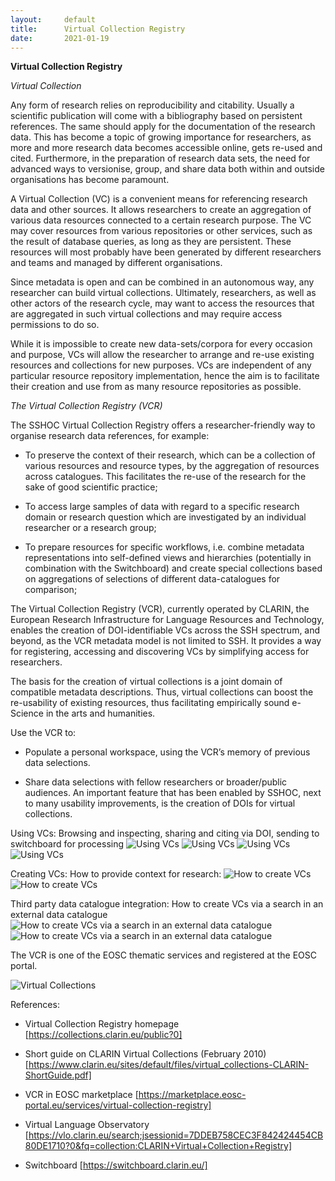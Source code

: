 ```yaml
---
layout:     default
title:      Virtual Collection Registry
date:       2021-01-19
---
```


**Virtual Collection Registry**

_Virtual Collection_

Any form of research relies on reproducibility and citability. Usually a scientific publication  will come with a bibliography based on persistent references. The same should apply for the documentation of the research data. This has become a topic of growing importance for researchers, as more and more research data becomes accessible online, gets re-used and cited. Furthermore, in the preparation of research data sets, the need for advanced ways to versionise, group, and share data both within and outside organisations has become paramount.

A Virtual Collection (VC) is a convenient means for referencing research data and other sources. It allows researchers to create an aggregation of various data resources connected to a certain research purpose. The VC may cover resources from various repositories or other services, such as the result of database queries, as long as they are persistent. These resources will most probably have been generated by different researchers and teams and managed by different organisations. 

Since metadata is open and can be combined in an autonomous way, any researcher can build virtual collections. Ultimately, researchers, as well as other actors of the research cycle, may want to access the resources that are aggregated in such virtual collections and may require access permissions to do so.

While it is impossible to create new data-sets/corpora for every occasion and purpose, VCs will allow the researcher to arrange and re-use existing resources and collections for new purposes. VCs are independent of any particular resource repository implementation, hence the aim is to facilitate their creation and use from as many resource repositories as possible.

_The Virtual Collection Registry (VCR)_

The SSHOC Virtual Collection Registry offers a researcher-friendly way to organise research data references, for example: 

- To preserve the context of their research, which can be a collection of various resources and resource types, by the aggregation of resources across catalogues. This facilitates the re-use of the research for the sake of good scientific practice; 

- To access large samples of data with regard to a specific research domain or research question which are investigated by an individual researcher or a research group;

- To prepare resources for specific workflows, i.e. combine metadata representations into self-defined views and hierarchies (potentially in combination with the Switchboard) and create special collections based on aggregations of selections of different data-catalogues for comparison; 

The Virtual Collection Registry (VCR), currently operated by CLARIN, the European Research Infrastructure for Language Resources and Technology, enables the creation of DOI-identifiable VCs across the SSH spectrum, and beyond, as the VCR metadata model is not limited to SSH. It provides a way for registering, accessing and discovering VCs by simplifying access for researchers.

The basis for the creation of virtual collections is a joint domain of compatible metadata descriptions. Thus, virtual collections can boost the re-usability of existing resources, thus facilitating empirically sound e-Science in the arts and humanities.

Use the VCR to:

- Populate a personal workspace, using the VCR’s memory of previous data selections. 

- Share data selections with fellow researchers or broader/public audiences. An important feature that has been enabled by SSHOC, next to many usability improvements, is the creation of DOIs for virtual collections.

Using VCs: Browsing and inspecting, sharing and citing via DOI, sending to switchboard for processing 
![Using VCs](images/Using_VCs1.png)
![Using VCs](images/Using_VCs2.png)
![Using VCs](images/Using_VCs3.png)
![Using VCs](images/Using_VCs4.png)

Creating VCs: How to provide context for research: 
 ![How to create VCs](images/Create_VC1.png)
 ![How to create VCs](images/Create_VC2.png)

Third party data catalogue integration: How to create VCs via a search in an external data catalogue
 ![How to create VCs via a search in an external data catalogue](images/Creating_collection_via_a_search_in_an_external_data_catalogue1.png)
 ![How to create VCs via a search in an external data catalogue](images/Creating2.png)

The VCR is one of the EOSC thematic services and registered at the EOSC portal.

![Virtual Collections](images/SSHOC_logo_emblem.png)

References: 
- Virtual Collection Registry homepage [https://collections.clarin.eu/public?0]

- Short guide on CLARIN Virtual Collections (February 2010) [https://www.clarin.eu/sites/default/files/virtual_collections-CLARIN-ShortGuide.pdf]

- VCR in EOSC marketplace [https://marketplace.eosc-portal.eu/services/virtual-collection-registry]

- Virtual Language Observatory [https://vlo.clarin.eu/search;jsessionid=7DDEB758CEC3F842424454CB80DE1710?0&fq=collection:CLARIN+Virtual+Collection+Registry]

- Switchboard [https://switchboard.clarin.eu/]

